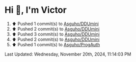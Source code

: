 <h1>Hi 👋, I'm Victor </h1>

<!--RECENT_ACTIVITY:start-->
1. ⬆️ Pushed 1 commit(s) to [Asguho/DDUmini](https://github.com/Asguho/DDUmini)<br>
2. ⬆️ Pushed 2 commit(s) to [Asguho/DDUmini](https://github.com/Asguho/DDUmini)<br>
3. ⬆️ Pushed 3 commit(s) to [Asguho/DDUmini](https://github.com/Asguho/DDUmini)<br>
4. ⬆️ Pushed 2 commit(s) to [Asguho/DDUmini](https://github.com/Asguho/DDUmini)<br>
5. ⬆️ Pushed 1 commit(s) to [Asguho/ProgAuth](https://github.com/Asguho/ProgAuth)<br>
<!--RECENT_ACTIVITY:end-->

<!--RECENT_ACTIVITY:last_update-->
Last Updated: Wednesday, November 20th, 2024, 11:14:03 PM
<!--RECENT_ACTIVITY:last_update_end-->
